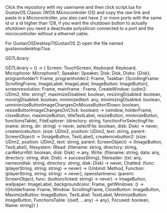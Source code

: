 

<!--
**gustavo838383883/gustavo838383883** is a ✨ _special_ ✨ repository because its `README.md` (this file) appears on your GitHub profile.

Here are some ideas to get you started:

- 🔭 I’m currently working on ...
- 🌱 I’m currently learning ...
- 👯 I’m looking to collaborate on ...
- 🤔 I’m looking for help with ...
- 💬 Ask me about ...
- 📫 How to reach me: ...
- 😄 Pronouns: ...
- ⚡ Fun fact: ...
-->

Click the repository with my username and then click script.lua for GustavOS Classic (WOS Microcontroler OS) and copy the raw link and paste in a Microcontroller, you also cant have 2 or more ports with the same id or a id higher than 128, if you want the shutdown button to actually shutdown you need a deactivate polysilicon connected to a port and the microcontroller without a ethernet cable.

For GustavOSDesktop7(GustavOS 2) open the file named gustavosdesktop7.lua.


GD7Library:

GD7Library = () -> {
	Screen: TouchScreen,
	Keyboard: Keyboard,
	Microphone: Microphone?,
	Speaker: Speaker,
	Disk: Disk,
	Disks: {Disk},
	programholder1: Frame,
	programholder2: Frame,
	Taskbar: {ScrollingFrame: ScrollingFrame, ImageLabel: ImageLabel, ImageButton: ImageButton},
	screenresolution: Frame,
	mainframe : Frame,
	CreateWindow: (udim2: UDim2, title: string?, maximizeDisabled: boolean, resizingDisabled: boolean, movingDisabled: boolean, minimizedtext: any, minimizingDisabled: boolean, unminimizeButtonImageChangesOnMouseButton1Down: boolean, resizeButtonImageChangesOnClick: boolean) -> (window, holderFrame, closeButton, maximizeButton, titleTextLabel, resizeButton, minimizeButton, functionsTable),
	FileExplorer: (directory: string, functionForSelectingFile: (name: string, dir: string) -> never, selectFile: boolean, disk: Disk) -> never,
	createnicebutton: (size: UDim2, position: UDim2, text: string, parent: ScreenObject) -> (ImageButton, TextLabel),
	createnicebutton2: (size: UDim2, position: UDim2, text: string, parent: ScreenObject) -> (ImageButton, TextLabel),
	filesystem: {Read: (filename: string,  directory: string, canReturnNil: boolean, disk: Disk) -> any, Write: (filename: string, data: any, directory: string, disk: Disk) -> successString},
	filereader: (txt: any, nameondisk: string, directory: string, disk: Disk) -> never,
	Chatted: (func: (playerString, string: string) -> never) -> {Unbind: Method, Function: (playerString, string: string) -> never},
	openstartmenu: (parent: ScreenObject, func: (buttonclicked: string) -> never) -> ImageButton,
	wallpaper: ImageLabel,
	backgroundcolor: Frame,
	getWindows: () -> {{Holderframe: Frame, Window: ScrollingFrame, CloseButton: ImageButton, MaximizeButton: ImageButton, TextLabel: TextLabel, MinimizeButton: ImageButton, FunctionsTable: {(self, ...any) -> any}, Focused: boolean, Name: string}}
}
